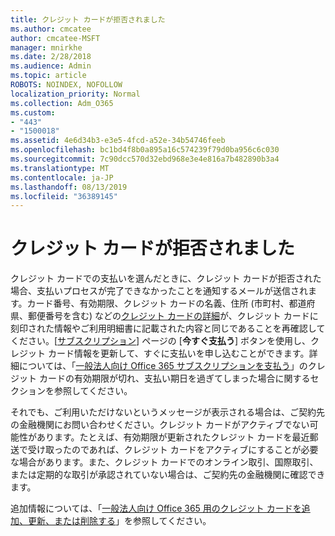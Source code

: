 ```yaml
---
title: クレジット カードが拒否されました
ms.author: cmcatee
author: cmcatee-MSFT
manager: mnirkhe
ms.date: 2/28/2018
ms.audience: Admin
ms.topic: article
ROBOTS: NOINDEX, NOFOLLOW
localization_priority: Normal
ms.collection: Adm_O365
ms.custom:
- "443"
- "1500018"
ms.assetid: 4e6d34b3-e3e5-4fcd-a52e-34b54746feeb
ms.openlocfilehash: bc1bd4f8b0a895a16c574239f79d0ba956c6c030
ms.sourcegitcommit: 7c90dcc570d32ebd968e3e4e816a7b482890b3a4
ms.translationtype: MT
ms.contentlocale: ja-JP
ms.lasthandoff: 08/13/2019
ms.locfileid: "36389145"
---
```

# <a name="declined-credit-card"></a>クレジット カードが拒否されました

クレジット カードでの支払いを選んだときに、クレジット カードが拒否された場合、支払いプロセスが完了できなかったことを通知するメールが送信されます。カード番号、有効期限、クレジット カードの名義、住所 (市町村、都道府県、郵便番号を含む) などの[クレジット カードの詳細](https://go.microsoft.com/fwlink/p/?linkid=842054)が、クレジット カードに刻印された情報やご利用明細書に記載された内容と同じであることを再確認してください。[[サブスクリプション](https://go.microsoft.com/fwlink/p/?linkid=842054)] ページの [**今すぐ支払う**] ボタンを使用し、クレジット カード情報を更新して、すぐに支払いを申し込むことができます。詳細については、「[一般法人向け Office 365 サブスクリプションを支払う](https://docs.microsoft.com/en-us/office365/admin/subscriptions-and-billing/pay-for-your-subscription#what-if-my-credit-card-was-declined-and-my-payment-is-past-due)」のクレジット カードの有効期限が切れ、支払い期日を過ぎてしまった場合に関するセクションを参照してください。
  
それでも、ご利用いただけないというメッセージが表示される場合は、ご契約先の金融機関にお問い合わせください。クレジット カードがアクティブでない可能性があります。たとえば、有効期限が更新されたクレジット カードを最近郵送で受け取ったのであれば、クレジット カードをアクティブにすることが必要な場合があります。また、クレジット カードでのオンライン取引、国際取引、または定期的な取引が承認されていない場合は、ご契約先の金融機関に確認できます。  
  
追加情報については、「[一般法人向け Office 365 用のクレジット カードを追加、更新、または削除する](https://docs.microsoft.com/en-us/office365/admin/subscriptions-and-billing/add-update-or-remove-credit-card-or-bank-account#troubleshooting-credit-cards-and-bank-accounts)」を参照してください。